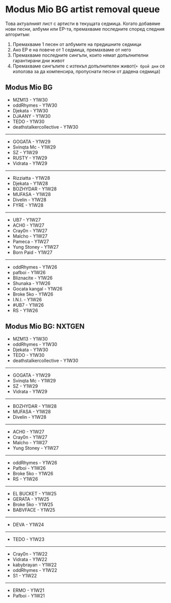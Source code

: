 # Modus Mio BG artist removal queue
Това актуалният лист с артисти в текущата седмица. Когато добавяме нови песни, албуми или EP-та, премахваме последните според следния алгоритъм:

1. Премахваме 1 песен от албумите на предишните седмици
1. Ако EP е на повече от 1 седмица, премахваме от него
1. Премахваме последните сингъли, които нямат допълнителни гарантирани дни живот
1. Премахваме сингълите с изтекъл допълнителен живот(`+ брой дни` се използва за да компенсира, пропуснати песни от дадена седмица)

## Modus Mio BG <!------------------------------------------------------------------------------------------->

- MZM13 - Y1W30
- oddRhymes - Y1W30
- Djekata - Y1W30
- DJAANY - Y1W30
- TEDO - Y1W30
- deathstalkercollective - Y1W30

---

- GOGATA - Y1W29
- Svinqta Mc - Y1W29
- SZ - Y1W29
- RUSTY - Y1W29
- Vidrata - Y1W29

---

- Rizziatta - Y1W28
- Djekata - Y1W28
- BOZHYDAR - Y1W28
- MUFASA - Y1W28
- Divelin - Y1W28
- FYRE - Y1W28

---

- UB7 - Y1W27
- ACH0 - Y1W27
- Cray0n - Y1W27
- Malcho - Y1W27
- Pameca - Y1W27
- Yung Stoney - Y1W27
- Born Paid - Y1W27

---

- oddRhymes - Y1W26
- pafboi - Y1W26
- Bliznacite - Y1W26
- Shunaka - Y1W26
- Gocata kangal - Y1W26
- Broke 5ko - Y1W26
- I.N.I. - Y1W26
- #UB7 - Y1W26
- RS - Y1W26

## Modus Mio BG: NXTGEN <!---------------------------------------------------------------------------------->

- MZM13 - Y1W30
- oddRhymes - Y1W30
- Djekata - Y1W30
- TEDO - Y1W30
- deathstalkercollective - Y1W30

---

- GOGATA - Y1W29
- Svinqta Mc - Y1W29
- SZ - Y1W29
- Vidrata - Y1W29

---

- BOZHYDAR - Y1W28
- MUFASA - Y1W28
- Divelin - Y1W28

---

- ACH0 - Y1W27
- Cray0n - Y1W27
- Malcho - Y1W27
- Yung Stoney - Y1W27

---

- oddRhymes - Y1W26
- Pafboi - Y1W26
- Broke 5ko - Y1W26
- RS - Y1W26

---

- EL BUCKET - Y1W25
- GERATA - Y1W25
- Broke 5ko - Y1W25
- BABVFACE - Y1W25

---

- DEVA - Y1W24

---

- TEDO - Y1W23

---

- Cray0n - Y1W22
- Vidrata - Y1W22
- kabybrayan - Y1W22
- oddRhymes - Y1W22
- S1 - Y1W22

---

- ERMO - Y1W21
- Pafboi - Y1W21
